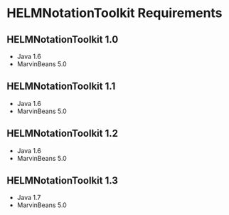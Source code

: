 HELMNotationToolkit Requirements
================================

HELMNotationToolkit 1.0
-----------------------
* Java 1.6
* MarvinBeans 5.0


HELMNotationToolkit 1.1
-----------------------
* Java 1.6
* MarvinBeans 5.0


HELMNotationToolkit 1.2
-----------------------
* Java 1.6
* MarvinBeans 5.0

HELMNotationToolkit 1.3
-----------------------
* Java 1.7
* MarvinBeans 5.0